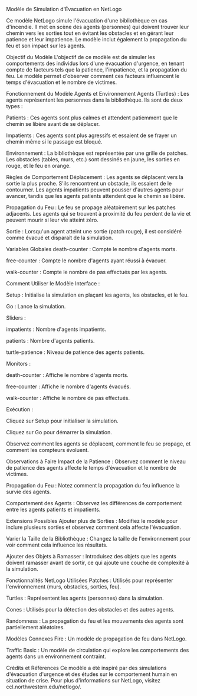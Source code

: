 Modèle de Simulation d'Évacuation en NetLogo

Ce modèle NetLogo simule l'évacuation d'une bibliothèque en cas d'incendie. Il met en scène des agents (personnes) qui doivent trouver leur chemin vers les sorties tout en évitant les obstacles et en gérant leur patience et leur impatience. Le modèle inclut également la propagation du feu et son impact sur les agents.

Objectif du Modèle
L'objectif de ce modèle est de simuler les comportements des individus lors d'une évacuation d'urgence, en tenant compte de facteurs tels que la patience, l'impatience, et la propagation du feu. Le modèle permet d'observer comment ces facteurs influencent le temps d'évacuation et le nombre de victimes.

Fonctionnement du Modèle
Agents et Environnement
Agents (Turtles) : Les agents représentent les personnes dans la bibliothèque. Ils sont de deux types :

Patients : Ces agents sont plus calmes et attendent patiemment que le chemin se libère avant de se déplacer.

Impatients : Ces agents sont plus agressifs et essaient de se frayer un chemin même si le passage est bloqué.

Environnement : La bibliothèque est représentée par une grille de patches. Les obstacles (tables, murs, etc.) sont dessinés en jaune, les sorties en rouge, et le feu en orange.

Règles de Comportement
Déplacement : Les agents se déplacent vers la sortie la plus proche. S'ils rencontrent un obstacle, ils essaient de le contourner. Les agents impatients peuvent pousser d'autres agents pour avancer, tandis que les agents patients attendent que le chemin se libère.

Propagation du Feu : Le feu se propage aléatoirement sur les patches adjacents. Les agents qui se trouvent à proximité du feu perdent de la vie et peuvent mourir si leur vie atteint zéro.

Sortie : Lorsqu'un agent atteint une sortie (patch rouge), il est considéré comme évacué et disparaît de la simulation.

Variables Globales
death-counter : Compte le nombre d'agents morts.

free-counter : Compte le nombre d'agents ayant réussi à évacuer.

walk-counter : Compte le nombre de pas effectués par les agents.

Comment Utiliser le Modèle
Interface :

Setup : Initialise la simulation en plaçant les agents, les obstacles, et le feu.

Go : Lance la simulation.

Sliders :

impatients : Nombre d'agents impatients.

patients : Nombre d'agents patients.

turtle-patience : Niveau de patience des agents patients.

Monitors :

death-counter : Affiche le nombre d'agents morts.

free-counter : Affiche le nombre d'agents évacués.

walk-counter : Affiche le nombre de pas effectués.

Exécution :

Cliquez sur Setup pour initialiser la simulation.

Cliquez sur Go pour démarrer la simulation.

Observez comment les agents se déplacent, comment le feu se propage, et comment les compteurs évoluent.

Observations à Faire
Impact de la Patience : Observez comment le niveau de patience des agents affecte le temps d'évacuation et le nombre de victimes.

Propagation du Feu : Notez comment la propagation du feu influence la survie des agents.

Comportement des Agents : Observez les différences de comportement entre les agents patients et impatients.

Extensions Possibles
Ajouter plus de Sorties : Modifiez le modèle pour inclure plusieurs sorties et observez comment cela affecte l'évacuation.

Varier la Taille de la Bibliothèque : Changez la taille de l'environnement pour voir comment cela influence les résultats.

Ajouter des Objets à Ramasser : Introduisez des objets que les agents doivent ramasser avant de sortir, ce qui ajoute une couche de complexité à la simulation.

Fonctionnalités NetLogo Utilisées
Patches : Utilisés pour représenter l'environnement (murs, obstacles, sorties, feu).

Turtles : Représentent les agents (personnes) dans la simulation.

Cones : Utilisés pour la détection des obstacles et des autres agents.

Randomness : La propagation du feu et les mouvements des agents sont partiellement aléatoires.

Modèles Connexes
Fire : Un modèle de propagation de feu dans NetLogo.

Traffic Basic : Un modèle de circulation qui explore les comportements des agents dans un environnement contraint.

Crédits et Références
Ce modèle a été inspiré par des simulations d'évacuation d'urgence et des études sur le comportement humain en situation de crise. Pour plus d'informations sur NetLogo, visitez ccl.northwestern.edu/netlogo/.
